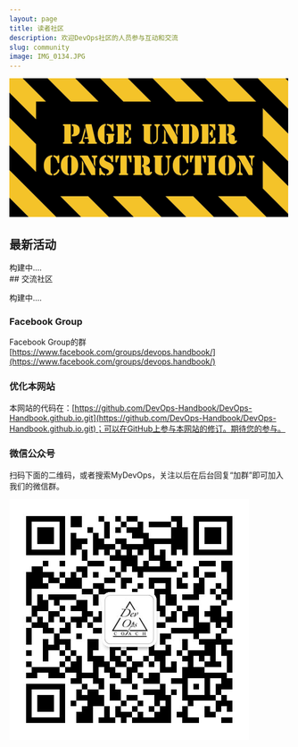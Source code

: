 ```yaml
---
layout: page
title: 读者社区
description: 欢迎DevOps社区的人员参与互动和交流
slug: community
image: IMG_0134.JPG
---
```


![](/imgs/page-under-construction.png)



## 最新活动

<div name="news">
构建中....

</div>
## 交流社区

构建中....

### Facebook Group

Facebook Group的群[https://www.facebook.com/groups/devops.handbook/](https://www.facebook.com/groups/devops.handbook/)

### 优化本网站

本网站的代码在：[https://github.com/DevOps-Handbook/DevOps-Handbook.github.io.git](https://github.com/DevOps-Handbook/DevOps-Handbook.github.io.git)；可以在GitHub上参与本网站的修订。期待您的参与。

### 微信公众号

扫码下面的二维码，或者搜索MyDevOps，关注以后在后台回复“加群”即可加入我们的微信群。 

![](/imgs/qrcode_for_gh_bce38ef330e5_430.jpg)